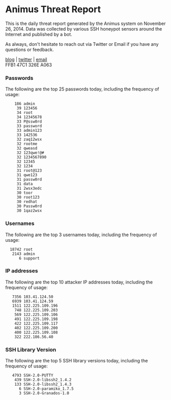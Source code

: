 # Animus Threat Report

This is the daily threat report generated by the Animus system on November 26, 2014. Data was collected by various SSH honeypot sensors around the Internet and published by a bot.  

As always, don't hesitate to reach out via Twitter or Email if you have any questions or feedback.  

[blog](http://morris.guru) | [twitter](https://twitter.com/andrew___morris) | [email](mailto:andrew@morris.guru)  
FFB1 47C1 326E A063  
### Passwords
The following are the top 25 passwords today, including the frequency of usage:
```
    186 admin
     39 123456
     34 root
     34 12345678
     33 P@ssw0rd
     33 password
     33 admin123
     33 142536
     32 zaq12wsx
     32 rootme
     32 qweasd
     32 123qwe!@#
     32 1234567890
     32 12345
     32 1234
     31 root@123
     31 qwe123
     31 passw0rd
     31 data
     31 2wsx3edc
     30 toor
     30 root123
     30 redhat
     30 Passw0rd
     30 1qaz2wsx
```

### Usernames
The following are the top 3 usernames today, including the frequency of usage:
```
  18742 root
   2143 admin
      6 support
```

### IP addresses
The following are the top 10 attacker IP addresses today, including the frequency of usage:
```
   7356 103.41.124.50
   6939 103.41.124.59
   1511 122.225.109.196
    748 122.225.109.203
    569 122.225.109.106
    491 122.225.109.198
    422 122.225.109.117
    402 122.225.109.200
    400 122.225.109.108
    322 222.186.56.40
```

### SSH Library Version
The following are the top 5 SSH library versions today, including the frequency of usage:
```
   4793 SSH-2.0-PUTTY
    439 SSH-2.0-libssh2_1.4.2
    133 SSH-2.0-libssh2_1.4.3
      6 SSH-2.0-paramiko_1.7.5
      3 SSH-2.0-Granados-1.0
```
